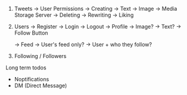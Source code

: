 1. Tweets
    -> User Permissions
        -> Creating
            -> Text
            -> Image -> Media Storage Server
        -> Deleting
        -> Rewriting
        -> Liking

2. Users
    -> Register
    -> Login
    -> Logout
    -> Profile
        -> Image?
        -> Text?
        -> Follow Button

    -> Feed
        -> User's feed only?
        -> User + who they follow?



3. Following / Followers

Long term todos
 - Noptifications
 - DM (Direct Message)
